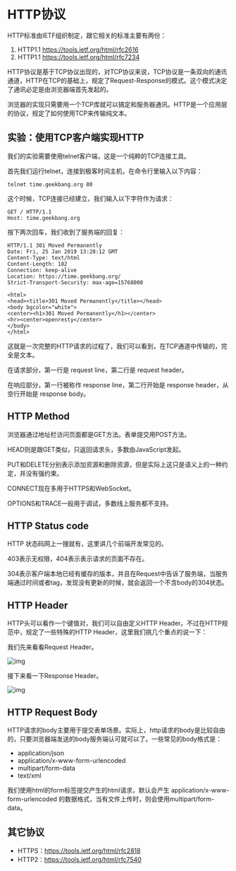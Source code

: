 # HTTP协议

HTTP标准由IETF组织制定，跟它相关的标准主要有两份：

1. HTTP1.1 https://tools.ietf.org/html/rfc2616
2. HTTP1.1 https://tools.ietf.org/html/rfc7234

HTTP协议是基于TCP协议出现的，对TCP协议来说，TCP协议是一条双向的通讯通道，HTTP在TCP的基础上，规定了Request-Response的模式。这个模式决定了通讯必定是由浏览器端首先发起的。

浏览器的实现只需要用一个TCP库就可以搞定和服务器通讯。HTTP是一个应用层的协议，规定了如何使用TCP来传输纯文本。

## 实验：使用TCP客户端实现HTTP

我们的实验需要使用telnet客户端，这是一个纯粹的TCP连接工具。

首先我们运行telnet，连接到极客时间主机，在命令行里输入以下内容：

```
telnet time.geekbang.org 80
```

这个时候，TCP连接已经建立，我们输入以下字符作为请求：

```
GET / HTTP/1.1
Host: time.geekbang.org
```

按下两次回车，我们收到了服务端的回复：

```
HTTP/1.1 301 Moved Permanently
Date: Fri, 25 Jan 2019 13:28:12 GMT
Content-Type: text/html
Content-Length: 182
Connection: keep-alive
Location: https://time.geekbang.org/
Strict-Transport-Security: max-age=15768000

<html>
<head><title>301 Moved Permanently</title></head>
<body bgcolor="white">
<center><h1>301 Moved Permanently</h1></center>
<hr><center>openresty</center>
</body>
</html>
```

这就是一次完整的HTTP请求的过程了，我们可以看到，在TCP通道中传输的，完全是文本。

在请求部分，第一行是 request line，第二行是 request header。

在响应部分，第一行被称作 response line，第二行开始是 response header，从空行开始是 response body。

## HTTP Method

浏览器通过地址栏访问页面都是GET方法。表单提交用POST方法。

HEAD则是跟GET类似，只返回请求头，多数由JavaScript发起。

PUT和DELETE分别表示添加资源和删除资源，但是实际上这只是语义上的一种约定，并没有强约束。

CONNECT现在多用于HTTPS和WebSocket。

OPTIONS和TRACE一般用于调试，多数线上服务都不支持。

## HTTP Status code

HTTP 状态码网上一搜就有，这里讲几个前端开发常见的。

403表示无权限，404表示表示请求的页面不存在。

304表示客户端本地已经有缓存的版本，并且在Request中告诉了服务端，当服务端通过时间或者tag，发现没有更新的时候，就会返回一个不含body的304状态。

## HTTP Header

HTTP头可以看作一个键值对，我们可以自由定义HTTP Header。不过在HTTP规范中，规定了一些特殊的HTTP Header，这里我们挑几个重点的说一下：

我们先来看看Request Header。

![img](https://static001.geekbang.org/resource/image/2b/a2/2be3e2457f08bdf624837dfaee01e4a2.png)

接下来看一下Response Header。

![img](https://static001.geekbang.org/resource/image/ef/c9/efdeadf27313e08bf0789a3b5480f7c9.png)



## HTTP Request Body

HTTP请求的body主要用于提交表单场景。实际上，http请求的body是比较自由的，只要浏览器端发送的body服务端认可就可以了。一些常见的body格式是：

- application/json
- application/x-www-form-urlencoded
- multipart/form-data
- text/xml

我们使用html的form标签提交产生的html请求，默认会产生 application/x-www-form-urlencoded 的数据格式，当有文件上传时，则会使用multipart/form-data。

## 其它协议

- HTTPS：https://tools.ietf.org/html/rfc2818
- HTTP2：https://tools.ietf.org/html/rfc7540


